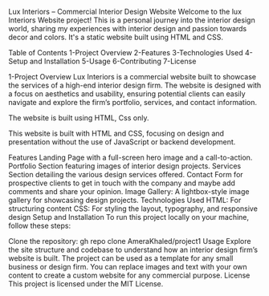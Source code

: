 Lux Interiors – Commercial Interior Design Website
      Welcome to the lux Interiors Website project! This is a personal journey into the interior design world, sharing my experiences with interior design and passion towards decor and colors. It's a static website built using HTML and CSS.

Table of Contents
1-Project Overview
2-Features
3-Technologies Used
4-Setup and Installation
5-Usage
6-Contributing
7-License



1-Project Overview
    Lux Interiors is a commercial website built to showcase the services of a high-end interior design firm. The website is designed with a focus on aesthetics and usability, ensuring potential clients can easily navigate and explore the firm’s portfolio, services, and contact information.

The website is built using HTML, Css only.


This website is built with HTML and CSS, focusing on design and presentation without the use of JavaScript or backend development.

Features
      Landing Page with a full-screen hero image and a call-to-action.
      Portfolio Section featuring images of interior design projects.
      Services Section detailing the various design services offered.
      Contact Form for prospective clients to get in touch with the company and maybe add comments and share your opinion.
      Image Gallery: A lightbox-style image gallery for showcasing design projects.
Technologies Used
      HTML: For structuring content
      CSS: For styling the layout, typography, and responsive design
Setup and Installation
To run this project locally on your machine, follow these steps:

Clone the repository:
      gh repo clone AmeraKhaled/project1
Usage
    Explore the site structure and codebase to understand how an interior design firm’s website is built.
    The project can be used as a template for any small business or design firm.
    You can replace images and text with your own content to create a custom website for any commercial purpose.
License
    This project is licensed under the MIT License.

